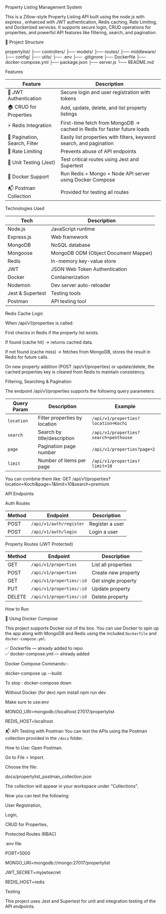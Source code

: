 Property Listing Management System

This is a Zillow-style Property Listing API built using the node js with express  , enhanced with JWT authentication, Redis caching, Rate Limiting, and Dockerized services.
It supports secure login, CRUD operations for properties, and powerful API features like filtering, search, and pagination.

📁  Project Structure

propertylist/
├── controllers/
├── models/
├── routes/
├── middleware/
├── config/
├── utils/
├── .env
├── .gitignore
├── Dockerfile
├── docker-compose.yml
├── package.json
├── server.js
└── README.md



Features

| Feature                       | Description                                                             |
| ----------------------------- | ----------------------------------------------------------------------- |
| 🔐 JWT Authentication         | Secure login and user registration with tokens                          |
| 🏠 CRUD for Properties        | Add, update, delete, and list property listings                         |
| ⚡ Redis Integration           | First-time fetch from MongoDB → cached in Redis for faster future loads |
| 📄 Pagination, Search, Filter | Easily list properties with filters, keyword search, and pagination     |
| 🚦 Rate Limiting              | Prevents abuse of API endpoints                                         |
| 🧪 Unit Testing (Jest)        | Test critical routes using Jest and Supertest                           |
| 🐳 Docker Support             | Run Redis + Mongo + Node API server using Docker Compose                |
| 📬 Postman Collection         | Provided for testing all routes                                         |


Technologies Used

| Tech              | Description                                   |
|-------------------|-----------------------------------------------|
| Node.js           | JavaScript runtime                            |
| Express.js        | Web framework                                 |
| MongoDB           | NoSQL database                                |
| Mongoose          | MongoDB ODM (Object Document Mapper)          |
| Redis             | In-memory key-value store                     |
| JWT               | JSON Web Token Authentication                 |
| Docker            | Containerization                              |
| Nodemon           | Dev server auto-reloader                      |
| Jest & Supertest  | Testing tools                                 |
| Postman           | API testing tool                              |




Redis Cache Logic

When /api/v1/properties is called:

First checks in Redis if the property list exists.

If found (cache hit) → returns cached data.

If not found (cache miss) → fetches from MongoDB, stores the result in Redis for future calls.

On new property addition (POST /api/v1/properties) or update/delete, the cached properties key is cleared from Redis to maintain consistency.

Filtering, Searching & Pagination

The endpoint /api/v1/properties supports the following query parameters:


| Query Param | Description                   | Example                               |
| ----------- | ----------------------------- | ------------------------------------- |
| `location`  | Filter properties by location | `/api/v1/properties?location=Kochi`   |
| `search`    | Search by title/description   | `/api/v1/properties?search=penthouse` |
| `page`      | Pagination page number        | `/api/v1/properties?page=2`           |
| `limit`     | Number of items per page      | `/api/v1/properties?limit=10`         |



You can combine them like:
GET /api/v1/properties?location=Kochi&page=1&limit=10&search=premium



API Endpoints


Auth Routes

| Method | Endpoint                | Description     |
| ------ | ----------------------- | --------------- |
| POST   | `/api/v1/auth/register` | Register a user |
| POST   | `/api/v1/auth/login`    | Login a user    |



 Property Routes (JWT Protected)


| Method | Endpoint                 | Description         |
| ------ | ------------------------ | ------------------- |
| GET    | `/api/v1/properties`     | List all properties |
| POST   | `/api/v1/properties`     | Create new property |
| GET    | `/api/v1/properties/:id` | Get single property |
| PUT    | `/api/v1/properties/:id` | Update property     |
| DELETE | `/api/v1/properties/:id` | Delete property     |




How to Run

🐳 Using Docker Compose

This project supports Docker out of the box. You can use Docker to spin up the app along with MongoDB and Redis using the included `Dockerfile` and `docker-compose.yml`.

✅ Dockerfile — already added to repo  
✅ docker-compose.yml — already added

Docker Compose Commands:-

docker-compose up --build

To stop  : docker-compose down


Without Docker (for dev)
npm install
npm run dev

Make sure to use:env

MONGO_URI=mongodb://localhost:27017/propertylist

REDIS_HOST=localhost



📬 API Testing with Postman
You can test the APIs using the Postman collection provided in the `/docs` folder.

How to Use:
Open Postman.

Go to File > Import.

Choose the file:

docs/propertylist_postman_collection.json

The collection will appear in your workspace under "Collections".

Now you can test the following:

User Registration,

Login,

CRUD for Properties,

Protected Routes (RBAC)


.env file 

PORT=5000

MONGO_URI=mongodb://mongo:27017/propertylist

JWT_SECRET=myjwtsecret

REDIS_HOST=redis


Testing

This project uses Jest and Supertest for unit and integration testing of the API endpoints.



